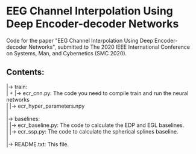 # EEG Channel Interpolation Using Deep Encoder-decoder Networks

Code for the paper "EEG Channel Interpolation Using Deep Encoder-decoder Networks", submitted to The 2020 IEEE International Conference on Systems, Man, and Cybernetics (SMC 2020).

## Contents:

|-> train:  
|   + |-> ecr_cnn.py: The code you need to compile train and run the neural networks  
|    |-> ecr_hyper_parameters.npy  
|  
|-> baselines:  
|    |-> ecr_baseline.py: The code to calculate the EDP and EGL baselines.  
|    |-> ecr_ssp.py: The code to calculate the spherical splines baseline.  
|  
|-> README.txt: This file.  